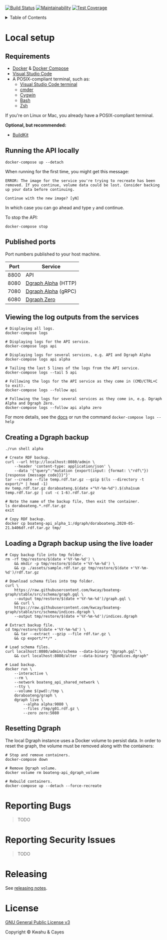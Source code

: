 [![Build Status](https://travis-ci.com/kwcay/boateng-api.svg?branch=stable)](https://travis-ci.com/kwcay/boateng-api)
[![Maintainability](https://api.codeclimate.com/v1/badges/eaf38d5d227bbeb85571/maintainability)](https://codeclimate.com/github/kwcay/boateng-api/maintainability)
[![Test Coverage](https://api.codeclimate.com/v1/badges/eaf38d5d227bbeb85571/test_coverage)](https://codeclimate.com/github/kwcay/boateng-api/test_coverage)

<details>
    <summary>Table of Contents</summary>

- [Local Setup](#local-setup)
    - [Requirements](#requirements)
    - [Running the API locally](#running-the-api-locally)
    - [Published Ports](#published-ports)
    - [Viewing the log outputs from the services](#viewing-the-log-outputs-from-the-services)
    - [Creating a Dgraph backup](#creating-a-dgraph-backup)
    - [Loading a Dgraph backup using the live loader](#loading-a-dgraph-backup-using-the-live-loader)
    - [Resetting Dgraph](#resetting-dgraph)
- [Reporting Bugs](#reporting-bugs)
- [Reporting Security Issues](#reporting-security-issues)
- [Contributing](https://github.com/kwcay/boateng-graph-service/blob/stable/docs/contributing.md)
- [Releasing](https://github.com/kwcay/boateng-api/blob/stable/docs/releasing.md)
- [License](#license)

</details>

# Local setup

## Requirements

- [Docker](https://www.docker.com) & [Docker Compose](https://docs.docker.com/compose/install)
- [Visual Studio Code](https://code.visualstudio.com)
- A POSIX-compliant terminal, such as:
    - [Visual Studio Code terminal](https://code.visualstudio.com/docs/editor/integrated-terminal)
    - [cmder](https://cmder.net)
    - [Cygwin](https://www.cygwin.com)
    - [Bash](https://www.gnu.org/software/bash)
    - [Zsh](https://www.zsh.org)

If you're on Linux or Mac, you already have a POSIX-compliant terminal.

**Optional, but recommended:**

- [BuildKit](https://docs.docker.com/develop/develop-images/build_enhancements)

## Running the API locally

```shell
docker-compose up --detach
```

When running for the first time, you might get this message:

```
ERROR: The image for the service you're trying to recreate has been removed. If you continue, volume data could be lost. Consider backing up your data before continuing.

Continue with the new image? [yN]
```

In which case you can go ahead and type `y` and continue.

To stop the API:

```shell
docker-compose stop
```

## Published ports

Port numbers published to your host machine.

| Port | Service |
| --- | --- |
| 8800 | API |
| 8080 | [Dgraph Alpha](https://dgraph.io/docs/deploy/#more-about-dgraph-alpha) (HTTP) |
| 7080 | [Dgraph Alpha](https://dgraph.io/docs/deploy/#more-about-dgraph-alpha) (gRPC) |
| 6080 | [Dgraph Zero](https://dgraph.io/docs/deploy/#more-about-dgraph-zero) |

## Viewing the log outputs from the services

```shell
# Displaying all logs.
docker-compose logs

# Displaying logs for the API service.
docker-compose logs api

# Displaying logs for several services, e.g. API and Dgraph Alpha
docker-compose logs api alpha

# Tailing the last 5 lines of the logs from the API service.
docker-compose logs --tail 5 api

# Following the logs for the API service as they come in (CMD/CTRL+C to exit).
docker-compose logs --follow api

# Following the logs for several services as they come in, e.g. Dgraph Alpha and Dgraph Zero.
docker-compose logs --follow api alpha zero
```

For more details, see the [docs](https://docs.docker.com/compose/reference/logs) or run the command `docker-compose logs --help`

## Creating a Dgraph backup

```shell
./run shell alpha

# Create RDF backup.
curl --url http://localhost:8080/admin \
    --header 'content-type: application/json' \
    --data '{"query":"mutation {export(input: {format: \"rdf\"}) {response {message code}}}"}'
tar --create --file temp.rdf.tar.gz --gzip $(ls --directory -t export/* | head -1)
mv temp.rdf.tar.gz doraboateng.$(date +"%Y-%m-%d").$(sha1sum temp.rdf.tar.gz | cut -c 1-6).rdf.tar.gz

# Note the name of the backup file, then exit the container.
ls doraboateng.*.rdf.tar.gz
exit

# Copy RDF backup.
docker cp boateng-api_alpha_1:/dgraph/doraboateng.2020-05-21.b406df.rdf.tar.gz tmp/
```

## Loading a Dgraph backup using the live loader

```shell
# Copy backup file into tmp folder.
rm -rf tmp/restore/$(date +'%Y-%m-%d') \
    && mkdir -p tmp/restore/$(date +'%Y-%m-%d') \
    && cp ./assets/sample.rdf.tar.gz tmp/restore/$(date +'%Y-%m-%d')/rdf.tar.gz

# Download schema files into tmp folder.
curl \
    https://raw.githubusercontent.com/kwcay/boateng-graph/stable/src/schema/graph.gql \
    --output tmp/restore/$(date +'%Y-%m-%d')/graph.gql \
    && curl \
    https://raw.githubusercontent.com/kwcay/boateng-graph/stable/src/schema/indices.dgraph \
    --output tmp/restore/$(date +'%Y-%m-%d')/indices.dgraph

# Extract backup file.
cd tmp/restore/$(date +'%Y-%m-%d') \
    && tar --extract --gzip --file rdf.tar.gz \
    && cp export/**/* .

# Load schema files.
curl localhost:8080/admin/schema --data-binary "@graph.gql" \
    && curl localhost:8080/alter --data-binary "@indices.dgraph"

# Load backup.
docker run \
    --interactive \
    --rm \
    --network boateng_api_shared_network \
    --tty \
    --volume $(pwd):/tmp \
    doraboateng/graph \
    dgraph live \
        --alpha alpha:9080 \
        --files /tmp/g01.rdf.gz \
        --zero zero:5080
```

## Resetting Dgraph

The local Dgraph instance uses a Docker volume to persist data. In order to reset the graph, the volume must be removed along with the containers:

```shell
# Stop and remove containers.
docker-compose down

# Remove Dgraph volume.
docker volume rm boateng-api_dgraph_volume

# Rebuild containers.
docker-compose up --detach --force-recreate
```

# Reporting Bugs

>TODO

# Reporting Security Issues

>TODO

# Releasing

See [releasing notes](https://github.com/kwcay/boateng-api/blob/stable/docs/releasing.md).

# License

[GNU General Public License v3](https://github.com/kwcay/boateng-api/blob/stable/LICENSE)

Copyright © Kwahu & Cayes

